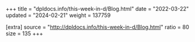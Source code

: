 +++
title = "dpldocs.info/this-week-in-d/Blog.html"
date = "2022-03-22"
updated = "2024-02-21"
weight = 137759

[extra]
source = "http://dpldocs.info/this-week-in-d/Blog.html"
ratio = 80
size = 135
+++
